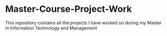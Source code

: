 # Master-Course-Project-Work
This repository  contains all the projects I have worked on during my Master in Information Technology and Management
